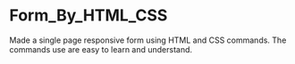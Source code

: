 # Form_By_HTML_CSS
Made a single page responsive form using HTML and CSS commands. The commands use are easy to learn and understand.
